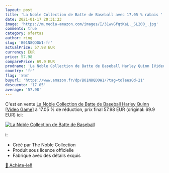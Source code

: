 ```yaml
---
layout: post
title: 'La Noble Collection de Batte de Baseball avec 17.05 % rabais '
date: 2021-01-17 20:31:23
image: 'https://m.media-amazon.com/images/I/31wvGfqtKaL._SL200_.jpg'
comments: true
category: ofertas
author: ring
slug: 'B01N8QDOW1-fr'
actualPrice: 57.98 EUR
currency: EUR
price: 57.98
comparePrice: 69.9 EUR
prodname: 'La Noble Collection de Batte de Baseball Harley Quinn [Video Game]'
country: 'fr'
flag: '🇫🇷'
buyurl: 'https://www.amazon.fr/dp/B01N8QDOW1/?tag=tolees0d-21'
descuento: '17.05'
average: '57.98'
---
```


C'est en vente [La Noble Collection de Batte de Baseball Harley Quinn [Video Game]](https://www.amazon.fr/dp/B01N8QDOW1/?tag=tolees0d-21)  à  17.05 % de réduction, prix final  57.98 EUR (original: 69.9 EUR) ici:

[![La Noble Collection de Batte de Baseball](https://m.media-amazon.com/images/I/31wvGfqtKaL._SL200_.jpg)](https://www.amazon.fr/dp/B01N8QDOW1/?tag=tolees0d-21)

ℹ️:

- Créé par The Noble Collection
- Produit sous licence officielle
- Fabriqué avec des détails exquis

[🛒 Achète-le!!](https://www.amazon.fr/dp/B01N8QDOW1/?tag=tolees0d-21)
